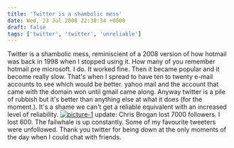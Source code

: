 ```yaml
---
title: 'Twitter is a shambolic mess'
date: Wed, 23 Jul 2008 22:30:34 +0000
draft: false
tags: ['twitter', 'twitter', 'unreliable']
---
```


Twitter is a shambolic mess, reminiscient of a 2008 version of how hotmail was back in 1998 when I stopped using it. How many of you remember hotmail pre microsoft. I do. It worked fine. Then it became popular and it become really slow. That's when I spread to have ten to twenty e-mail accounts to see which would be better. yahoo mail and the account that came with the domain won until gmail came along. Anyway twitter is a pile of rubbish but it's better than anything else at what it does (for the moment.). It's a shame we can't get a reliable equivalent with an increased level of reliability. [![](http://www.main-vision.com/richard/blog/wp-content/uploads/2008/07/picture-1.png "picture-1")](http://www.main-vision.com/richard/blog/wp-content/uploads/2008/07/picture-1.png) update: Chris Brogan lost 7000 followers. I lost 600. The failwhale is up constantly. Some of my favourite tweeters were unfollowed. Thank you twitter for being down at the only moments of the day when I could chat with friends.